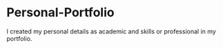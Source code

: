 # Personal-Portfolio
I created my personal details as academic and skills or professional in my portfolio.
